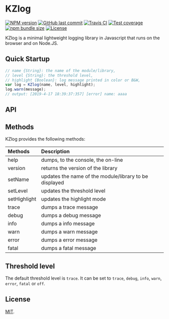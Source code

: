 # KZlog

[![NPM version][npm-image]][npm-url]
[![GitHub last commit][commit-image]][commit-url]
[![Travis CI][travis-image]][travis-url]
[![Test coverage][coveralls-image]][coveralls-url]
[![npm bundle size][npm-bundle-size-image]][npm-bundle-size-url]
[![License][license-image]](LICENSE.md)
<!-- [![Dependencies status][dependencies-image]][dependencies-url]
[![Dev Dependencies status][devdependencies-image]][devdependencies-url] -->

KZlog is a minimal lightweight logging library in Javascript that runs on the browser and on Node.JS.


## Quick Startup

```javascript
// name {String}: the name of the module/library,
// level {String}: the threshold level,
// highlight {Boolean}: log message printed in color or B&W,
var log = KZlog(name, level, highlight);
log.warn(message);
// output: [2019-4-17 18:39:37:357] [error] name: aaaa
```


## API

## Methods

KZlog provides the following methods:


| Methods              | Description |
|:---------------------|:------------|
| help                 | dumps, to the console, the on-line |
| version              | returns the version of the library |
| setName              | updates the name of the module/library to be displayed |
| setLevel             | updates the threshold level |
| setHighlight         | updates the highlight mode |
| trace                | dumps a trace message |
| debug                | dumps a debug message |
| info                 | dumps a info message |
| warn                 | dumps a warn message |
| error                | dumps a error message |
| fatal                | dumps a fatal message |


## Threshold level

The default threshold level is `trace`. It can be set to `trace`, `debug`, `info`, `warn`, `error`, `fatal` or `off`.


## License

[MIT](LICENSE.md).

<!--- URls -->

[npm-image]: https://img.shields.io/npm/v/@mobilabs/kzlog.svg?logo=npm&logoColor=fff&label=NPM+package
[release-image]: https://img.shields.io/github/release/jclo/kzlog.svg?include_prereleases
[commit-image]: https://img.shields.io/github/last-commit/jclo/kzlog.svg?logo=github
[travis-image]: https://img.shields.io/travis/com/jclo/kzlog.svg?logo=travis-ci&logoColor=fff
[coveralls-image]: https://img.shields.io/coveralls/jclo/kzlog/master.svg?&logo=coveralls
[dependencies-image]: https://david-dm.org/jclo/kzlog/status.svg?theme=shields.io
[devdependencies-image]: https://david-dm.org/jclo/kzlog/dev-status.svg?theme=shields.io
[npm-bundle-size-image]: https://img.shields.io/bundlephobia/minzip/@mobilabs/kzlog.svg
[license-image]: https://img.shields.io/npm/l/@mobilabs/kzlog.svg

[npm-url]: https://www.npmjs.com/package/@mobilabs/kzlog
[release-url]: https://github.com/jclo/kzlog/tags
[commit-url]: https://github.com/jclo/kzlog/commits/master
[travis-url]: https://app.travis-ci.com/jclo/kzlog
[coveralls-url]: https://coveralls.io/github/jclo/kzlog?branch=master
[dependencies-url]: https://david-dm.org/jclo/kzlog
[devdependencies-url]: https://david-dm.org/jclo/kzlog?type=dev
[license-url]: http://opensource.org/licenses/MIT
[npm-bundle-size-url]: https://img.shields.io/bundlephobia/minzip/@mobilabs/kzlog
